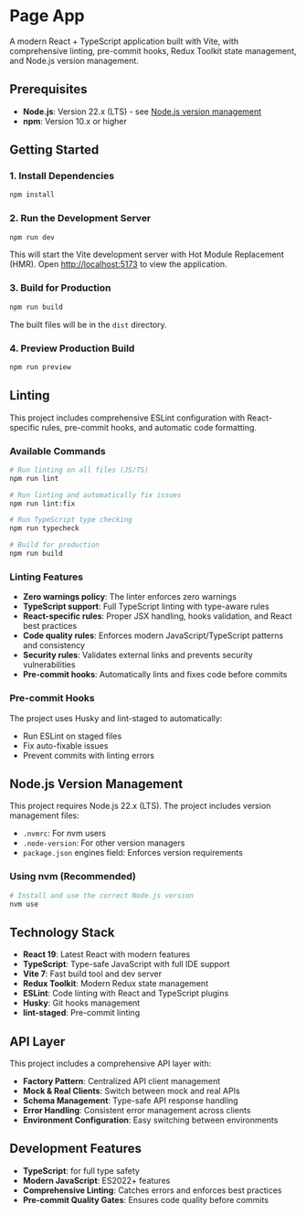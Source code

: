 # Page App

A modern React + TypeScript application built with Vite, with comprehensive linting, pre-commit hooks, Redux Toolkit state management, and Node.js version management.

## Prerequisites

- **Node.js**: Version 22.x (LTS) - see [Node.js version management](#nodejs-version-management)
- **npm**: Version 10.x or higher

## Getting Started

### 1. Install Dependencies

```bash
npm install
```

### 2. Run the Development Server

```bash
npm run dev
```

This will start the Vite development server with Hot Module Replacement (HMR). Open [http://localhost:5173](http://localhost:5173) to view the application.

### 3. Build for Production

```bash
npm run build
```

The built files will be in the `dist` directory.

### 4. Preview Production Build

```bash
npm run preview
```

## Linting

This project includes comprehensive ESLint configuration with React-specific rules, pre-commit hooks, and automatic code formatting.

### Available Commands

```bash
# Run linting on all files (JS/TS)
npm run lint

# Run linting and automatically fix issues
npm run lint:fix

# Run TypeScript type checking
npm run typecheck

# Build for production
npm run build
```

### Linting Features

- **Zero warnings policy**: The linter enforces zero warnings
- **TypeScript support**: Full TypeScript linting with type-aware rules
- **React-specific rules**: Proper JSX handling, hooks validation, and React best practices
- **Code quality rules**: Enforces modern JavaScript/TypeScript patterns and consistency
- **Security rules**: Validates external links and prevents security vulnerabilities
- **Pre-commit hooks**: Automatically lints and fixes code before commits

### Pre-commit Hooks

The project uses Husky and lint-staged to automatically:
- Run ESLint on staged files
- Fix auto-fixable issues
- Prevent commits with linting errors

## Node.js Version Management

This project requires Node.js 22.x (LTS). The project includes version management files:

- `.nvmrc`: For nvm users
- `.node-version`: For other version managers
- `package.json` engines field: Enforces version requirements

### Using nvm (Recommended)

```bash
# Install and use the correct Node.js version
nvm use
```

## Technology Stack

- **React 19**: Latest React with modern features
- **TypeScript**: Type-safe JavaScript with full IDE support
- **Vite 7**: Fast build tool and dev server
- **Redux Toolkit**: Modern Redux state management
- **ESLint**: Code linting with React and TypeScript plugins
- **Husky**: Git hooks management
- **lint-staged**: Pre-commit linting

## API Layer

This project includes a comprehensive API layer with:

- **Factory Pattern**: Centralized API client management
- **Mock & Real Clients**: Switch between mock and real APIs
- **Schema Management**: Type-safe API response handling
- **Error Handling**: Consistent error management across clients
- **Environment Configuration**: Easy switching between environments

## Development Features

- **TypeScript**: for full type safety
- **Modern JavaScript**: ES2022+ features
- **Comprehensive Linting**: Catches errors and enforces best practices
- **Pre-commit Quality Gates**: Ensures code quality before commits
